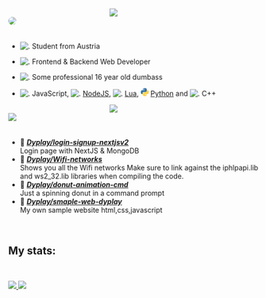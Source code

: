 #
<div>
<img src="https://i.ibb.co/nRFP7Bm/Design-ohne-Titel-37.png" width="300" align="right" />
<br/>
<img style="border-radius: 50px" src="https://passionate-spider.static.domains/About_Me_1.png" width="500" />
<br/>
<br/>
  
- <img src="https://cdn.discordapp.com/emojis/1078241650465325106.gif?size=128&quality=lossless" alt="." width="16" height="16"/> Student from Austria
- <img src="https://discord.com/assets/392afbce691f13e88c63.svg" alt="." width="16" height="16"/> Frontend & Backend Web Developer
- <img src="https://cdn.discordapp.com/emojis/1190996826954940466.webp?size=128&quality=lossless" alt="."  width="16" height="16" /> Some professional 16 year old dumbass

- <img src="https://i.imgur.com/Xjb867j.png" alt="." width="16" height="16"/> JavaScript, <img src="https://i.imgur.com/eZxBcrA.png" alt="." width="16" height="16"/> [NodeJS](https://nodejs.org/), <img src="https://static-00.iconduck.com/assets.00/lua-icon-256x256-nsxaty80.png" alt="." width="16" height="16"/> [Lua](https://www.lua.org/), <img src="https://raw.githubusercontent.com/brand-icons/brands/66a515d0afc1bdf9cd308a9ae8d85e1bd23a4d97/icons/color/python.svg" alt="." width="16" height="16"/> [Python](https://www.python.org/) and <img src="https://i.imgur.com/qgdFuhG.png" alt="." width="16" height="16"/> C++

<img src="https://passionate-spider.static.domains/pixelcut-export.png" width="300" align="right" />
<br/>
<img src="https://passionate-spider.static.domains/About_Me_3.png" width="500" />
<br/>
<br/>
  
- 📗 [***Dyplay/login-signup-nextjsv2***](https://github.com/Dyplay/login-signup-nextjsv2) <br/>
  Login page with NextJS & MongoDB
- 📘 [***Dyplay/Wifi-networks***](https://github.com/Dyplay/Wifi_networks) <br/>
  Shows you all the Wifi networks Make sure to link against the iphlpapi.lib and ws2_32.lib libraries when compiling the code.
- 📙 [***Dyplay/donut-animation-cmd***](https://github.com/Dyplay/donut-animation-cmd) <br/>
  Just a spinning donut in a command prompt
- 📕 [***Dyplay/smaple-web-dyplay***](https://github.com/Dyplay/smaple-web-dyplay) <br/>
  My own sample website html,css,javascript

<br/>

</div>

## My stats:

<br/>
<p align="left">
  <a href="/">
  <img width="49.5%" src="https://github-readme-stats.vercel.app/api?username=Dyplay&theme=highcontrast&show_icons=true" />
    <img width="49.5%" src="https://github-readme-streak-stats.herokuapp.com/?user=Dyplay&theme=highcontrast&hide_border=true" />
  </a>
</p>
<br>
